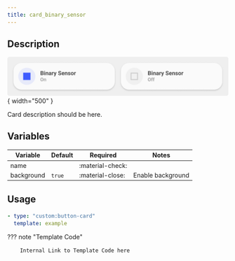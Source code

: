 ```yaml
---
title: card_binary_sensor
---
```

<!-- markdownlint-disable MD046 -->

## Description

![example-image](../../assets/img/card_binary_sensor.png){ width="500" }

Card description should be here.

## Variables

| Variable | Default | Required         | Notes             |
|----------|---------|------------------|-------------------|
| name     |         | :material-check: |                   |
|background| `true`  | :material-close: | Enable background |

## Usage

```yaml
- type: "custom:button-card"
  template: example
```

??? note "Template Code"

        Internal Link to Template Code here
